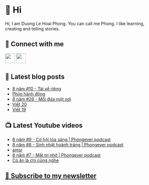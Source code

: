# 👋 Hi

Hi, I am Duong Le Hoai Phong. You can call me Phong. I like learning, creating and telling stories.

## 🔗 Connect with me
[<img height="32" width="32" src="https://cdn.jsdelivr.net/npm/simple-icons@v3/icons/youtube.svg" />](https://www.youtube.com/channel/UCXykqt3V2-9bYXKWZRcH0rA)
[<img height="32" width="32" src="https://cdn.jsdelivr.net/npm/simple-icons@v3/icons/instagram.svg" />](https://www.instagram.com/phongever)

## 📝 Latest blog posts

<!-- BLOG-POST-LIST:START -->
- [8 năm #10 - Tài xế riêng](https://phongever.substack.com/p/8-nam-10-tai-xe-rieng)
- [Phim hành động](https://phongever.substack.com/p/phim-hanh-ong)
- [8 năm #26 - Mỗi đứa một nơi](https://phongever.substack.com/p/8-nam-26-moi-ua-mot-noi)
- [Viết 20](https://phongever.substack.com/p/viet-20)
- [Viết 19](https://phongever.substack.com/p/viet-19)
<!-- BLOG-POST-LIST:END -->

## 📺 Latest Youtube videos

<!-- YOUTUBE-VIDEO-LIST:START -->
- [8 năm #9 - Cơ hội tỏa sáng | Phongever podcast](https://www.youtube.com/watch?v=6vb5JBY9ETY)
- [8 năm #8 - Sinh nhật hoành tráng | Phongever podcast](https://www.youtube.com/watch?v=6Jo9yfpGTdg)
- [amsr](https://www.youtube.com/watch?v=Dger9Qt1C6Q)
- [8 năm #7 - Mất trí nhớ | Phongever podcast](https://www.youtube.com/watch?v=zMPG78ObY8E)
- [Có ăn là chi cũng nghe](https://www.youtube.com/watch?v=rKGFpWIfi6U)
<!-- YOUTUBE-VIDEO-LIST:END -->

## [💌 Subscribe to my newsletter](https://phongever.substack.com/)
